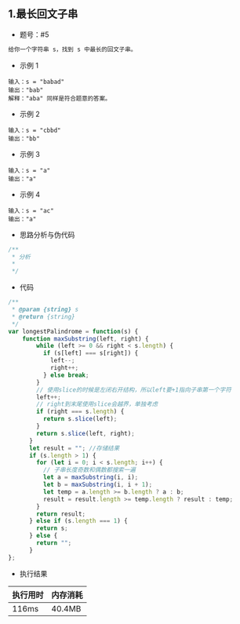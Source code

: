 ## 1.最长回文子串

- 题号：#5

```js
给你一个字符串 s，找到 s 中最长的回文子串。

```

- 示例 1

```
输入：s = "babad"
输出："bab"
解释："aba" 同样是符合题意的答案。
```

- 示例 2

~~~
输入：s = "cbbd"
输出："bb"
~~~

* 示例 3

~~~
输入：s = "a"
输出："a"
~~~

* 示例 4

~~~
输入：s = "ac"
输出："a"
~~~



- 思路分析与伪代码

```js
/**
 * 分析
 * 
 */
```

- 代码

```js
/**
 * @param {string} s
 * @return {string}
 */
var longestPalindrome = function(s) {
    function maxSubstring(left, right) {
        while (left >= 0 && right < s.length) {
          if (s[left] === s[right]) {
            left--;
            right++;
          } else break;
        }
        // 使用slice的时候是左闭右开结构，所以left要+1指向子串第一个字符
        left++;
        // right到末尾使用slice会越界，单独考虑
        if (right === s.length) {
          return s.slice(left);
        }
        return s.slice(left, right);
      }
      let result = ""; //存储结果
      if (s.length > 1) {
        for (let i = 0; i < s.length; i++) {
          // 子串长度奇数和偶数都搜索一遍
          let a = maxSubstring(i, i);
          let b = maxSubstring(i, i + 1);
          let temp = a.length >= b.length ? a : b;
          result = result.length >= temp.length ? result : temp;
        }        
        return result;
      } else if (s.length === 1) {
        return s;
      } else {
        return "";
      }
};
```

- 执行结果

| 执行用时 | 内存消耗 |
| -------- | -------- |
| 116ms    | 40.4MB   |